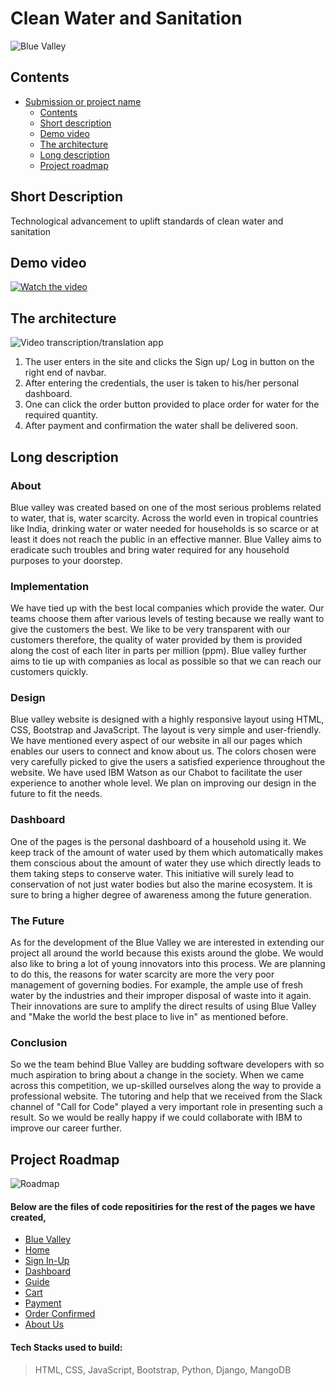 # Clean Water and Sanitation

![Blue Valley](https://user-images.githubusercontent.com/72182858/127742011-4b5a45b7-1b51-435f-bd1a-5cfe4730a1f0.jpg)

## Contents

- [Submission or project name](#clean-water-and-sanitation)
  - [Contents](#contents)
  - [Short description](#short-description)
  - [Demo video](#demo-video)
  - [The architecture](#the-architecture)
  - [Long description](#long-description)
  - [Project roadmap](#project-roadmap)

## Short Description 

Technological advancement to uplift standards of clean water and sanitation

## Demo video 

[![Watch the video](https://user-images.githubusercontent.com/72182858/127743628-778fa0f1-03c0-4536-8174-4563110f5ded.jpeg)](https://youtu.be/Ex-PlGfAF3M)

## The architecture

![Video transcription/translation app](https://user-images.githubusercontent.com/72182858/127742562-7d94394a-d4a9-494d-917d-2af4c64b2636.jpeg)

1. The user enters in the site and clicks the Sign up/ Log in button on the right end of navbar.
2. After entering the credentials, the user is taken to his/her personal dashboard.
3. One can click the order button provided to place order for water for the required quantity.
4. After payment and confirmation the water shall be delivered soon.

## Long description 

### About

Blue valley was created based on one of the most serious problems related to water, that is, water scarcity. Across the world even in tropical countries like India, drinking water or water needed for households is so scarce or at least it does not reach the public in an effective manner. Blue Valley aims to eradicate such troubles and bring water required for any household purposes to your doorstep.

### Implementation

We have tied up with the best local companies which provide the water. Our teams choose them after various levels of testing because we really want to give the customers the best. We like to be very transparent with our customers therefore, the quality of water provided by them is provided along the cost of each liter in parts per million (ppm). Blue valley further aims to tie up with companies as local as possible so that we can reach our customers quickly.

### Design

Blue valley website is designed with a highly responsive layout using HTML, CSS, Bootstrap and JavaScript. The layout is very simple and user-friendly. We have mentioned every aspect of our website in all our pages which enables our users to connect and know about us. The colors chosen were very carefully picked to give the users a satisfied experience throughout the website. We have used IBM Watson as our Chabot to facilitate the user experience to another whole level. We plan on improving our design in the future to fit the needs.

### Dashboard

One of the pages is the personal dashboard of a household using it. We keep track of the amount of water used by them which automatically makes them conscious about the amount of water they use which directly leads to them taking steps to conserve water. This initiative will surely lead to conservation of not just water bodies but also the marine ecosystem. It is sure to bring a higher degree of awareness among the future generation.

### The Future

As for the development of the Blue Valley we are interested in extending our project all around the world because this exists around the globe. We would also like to bring a lot of young innovators into this process. We are planning to do this, the reasons for water scarcity are more the very poor management of governing bodies. For example, the ample use of fresh water by the industries and their improper disposal of waste into it again. Their innovations are sure to amplify the direct results of using Blue Valley and  "Make the world the best place to live in" as mentioned before.

### Conclusion

So we the team behind Blue Valley are budding software developers with so much aspiration to bring about a change in the society. When we came across this competition, we up-skilled ourselves along the way to provide a professional website. The tutoring and help that we received from the Slack channel of "Call for Code" played a very important role in presenting such a result. So we would be really happy if we could collaborate with IBM to improve our career further.

## Project Roadmap

![Roadmap](https://user-images.githubusercontent.com/72182858/127742296-31961ad9-8823-407d-9759-81a65ce2995b.jpeg)

#### Below are the files of code repositiries for the rest of the pages we have created,

- [Blue Valley](https://github.com/PENTA-MORTALS/BLUE-VALLEY)
- [Home](https://github.com/PENTA-MORTALS/Home)
- [Sign In-Up](https://github.com/PENTA-MORTALS/Sign-In-Up)
- [Dashboard](https://github.com/PENTA-MORTALS/Dashboard)
- [Guide](https://github.com/PENTA-MORTALS/Guide)
- [Cart](https://github.com/PENTA-MORTALS/Cart)
- [Payment](https://github.com/PENTA-MORTALS/Payment)
- [Order Confirmed](https://github.com/PENTA-MORTALS/Order-Confirmed)
- [About Us](https://github.com/PENTA-MORTALS/About-Us)

#### Tech Stacks used to build:
 > HTML, CSS, JavaScript, Bootstrap, Python, Django, MangoDB





